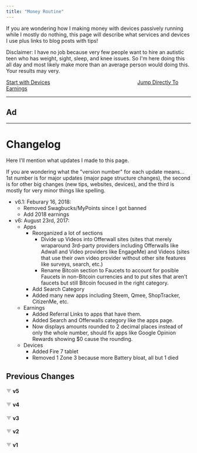 ```yaml
---
title: "Money Routine"
---
```


If you are wondering how I making money with devices passively running while I mostly do nothing, this page will describe what services and devices I use plus links to blog posts with tips!

<p class="warning">Disclaimer: I have no job because very few people want to hire an autistic teen who has weight, sight, sleep, and knee issues. So I'm here doing this all day and most likely make more than an average person would doing this. Your results may very.</p>

<span><a class="btn btn-primary" href="/money-devices" >Start with Devices</a>&emsp;&emsp;&emsp;&emsp;&emsp;&emsp;&emsp;&emsp;&emsp;&emsp;&emsp;&emsp;&emsp;&emsp;&emsp;&emsp;&emsp;<a class="btn btn-primary" href="/money-earnings" >Jump Directly To Earnings</a></span>

---
## Ad

<span><script data-cfasync='false' type='text/javascript' src='//p109955.clksite.com/adServe/banners?tid=109955_209722_3'></script></span>

---

# Changelog
Here I'll mention what updates I made to this page.

<p class="note">If you are wondering what the "version number" for each update means... 1st number is for major updates (major page structure changes), the second is for other big changes (new tips, websites, devices), and the third is mostly for very minor things like spelling.</p>

- v6.1: Feburary 16, 2018:
    - Removed Swagbucks/MyPoints since I got banned
    - Add 2018 earnings
- v6: August 23rd, 2017:
    - Apps
      - Reorganized a lot of sections
         - Divide up Videos into Offerwall sites (sites that merely wraparound 3rd-party providers including Offerwalls like Adwall and Video providers like EngageMe) and Videos (sites that use their own video provider without other site features like surveys, search, etc.)
         - Rename Bitcoin section to Faucets to account for posible Faucets in non-Bitcoin currencies and to put sites that aren't faucets but still Bitcoin focused in the right category.
      - Add Search Category
      - Added many new apps including Steem, Qmee, ShopTracker, CitizenMe, etc.
    - Earnings
      - Added Referral Links to apps that have them.
      - Added Search and Offerwalls category like the apps page.
      - Now displays amounts rounded to 2 decimal places instead of only the whole number, should fix apps like Google Opinion Rewards showing $0 cause the rounding.
    - Devices
      - Added Fire 7 tablet
      - Removed 1 Zone 3 because more Battery bloat, all but 1 died

## Previous Changes

<p><span><h4><a href="#bgpeg" id="5_arrows" class="arrows" onclick="expand_collapse('5');">&#9660</a> v5</h4></span>
<div id="5" style="display:none;">

- v5.2: July 6th, 2017:
  - Apps/Sites
     - Updated Bitcoin section with info on the new CoinPot site merge
     - Rearrange some sites based on usage.
  - Devices
     - Built a new PC for Main, moved Acer All-in-one to current, move HP Stream and TOSHIBA Laptop to Former
     - Add Acer R11 Laptop I got for free.
- v5.1: June 2nd, 2017:
  - Apps/Sites
     - Added PrizeRebel and moved Earn.GG to Variety section
     - Added new Passive Interest section for savings accounts and moved the stocks section there.
- v5: May 29th, 2017:
  - Page Split!
     - The previous sections are now split into multiple pages.
     - Currently mostly moved the current sections to separate pages but will eventually add new sections and make it more into a guide with more detailed tips and info.
  - Devices
     - Updated some Primary/Secondary apps stuff
     - Moved tip about buying devices from Tips section to it's own section here.
     - Add promotion for the Store to buy what I use.
  - Tips
     - Separating Tips into sections like Device Management.
  - Apps/Sites
     - Add LeadsLeap to Link Shortners/Ad Monetization

</div><p></p>

<p><span><h4><a href="#agfdt" id="4_arrows" class="arrows" onclick="expand_collapse('4');">&#9660</a> v4</h4></span>
<div id="4" style="display:none;">

*   v4.4: May 13th, 2017:
    *   Apps/Sites
        *   Rename YooLotto to YooLotto/YooRewards to reflect the beta app.
        *   Add Robinhood
        *   Move Rabadaba to former as they are "pet-only" now and removed cashouts except Pet Store Gift Cards.
*   v4.3: May 3rd, 2017:
    *   Devices
        *   2 of the Optimus Zone 3 devices broke, replaced with 2 ZTE Citrine(s)
        *   Changed Primary/Secondary apps on some devices
    *   Apps/Sites
        *   Add new Link Shortners/Ad Monetization category and move Shorte.st there, add CoinURL as new one.
        *   Change Tasks to Tasks/Surveys and move Google Opinion Rewards there
    *   Earnings
        *   Moved All-Time Earnings Archive under a collapsible header like I did with old Changelogs
*   v4.2: April 14th, 2017:
    *   Earnings
        *   Divided the Spreadsheet into the same categories as the app section of this page
        *   Added Purse.io Refunds item (essentially I put what I paid for the item on Purse in my hidden Expenses tab and what I got back in this row to make sure the sheet shows the right amount)
    *   Added Purse.io to Tips
*   v4.1: April 7th, 2017
    *   Apps/Sites
        *   Add MTurk in new Tasks section
        *   Split Fronto and S'more from Others to new Lockscreen section.
*   v4.0.1: April 6th, 2017
    *   Put past changelogs under collapsable headers to make the page not as long
*   v4: April 5th, 2017
    *   Split Sections by a horizontal line for better division.
    *   Earnings
        *   Now tracked every month via a Google Sheet and divided by year
        *   Former All-time Earnings section will no longer be updated and instead I'll combine all-time earnings at the end of each year using the data from the sheet.
    *   Apps/Sites:
        *   Add KoinMe, Cake, GoP2Win, and many more.
        *   Add new Variety section for all-in-one sites (like Swagbucks) instead of lumping them under Videos.
        *   Add section for Bitcoin Faucets.
        *   Each section now has a description.
        *   Swap some apps between Former and Current
        *   Split Lockscreen apps into separate items
    *   Devices
        *   Re-add the 4th Optimus Zone 3 back into use as I got the battery replaced.
        *   Downgraded HP Stream back to Windows 8 for better stability.
        *   Main computer now running Chrome OS
    *   Tips
        *   Added tip about cooling devices because of the OZ3 battery issue
        *   Add Tip about replacing Windows on old PCs

</div><p></p>

<p><span><h4><a href="#iqiuwy" id="1_arrows" class="arrows" onclick="expand_collapse('1');">&#9660</a> v3</h4></span>
<div id="1" style="display:none;"><p><ul>
<li>v3: March 3rd, 2017
<ul><li>Finally Updated Earnings (first time since end of December)</li>
<li>Devices
<ul><li>Swapped TOSHIBA laptop to former and HP Stream to current.</li>
<li>Flip is now a dedicated device.</li>
<li>List what each device does (usually, can vary)</li></ul></li>
<li>Accessories
<ul><li>Added info about the drives I use with Storj Share</li></ul></li>
<li>Tips
<ul><li>Updated SB, Perk, and IGC Tip pages.</li>
<li>Add point about not overspending for devices.</li></ul></li>
<li>Apps/Sites
<ul><li>Add Fronto Referral Code</li>
<li>Add AppLike and Storj Share</li>
<li>Sorted by the ones I use the most often</li></ul></li></ul></li></p></div><p></p>

<p><span><h4><a href="#uwuyqt" id="2_arrows" class="arrows" onclick="expand_collapse('2');">&#9660</a> v2</h4></span>
<div id="2" style="display:none;"><p><li>v2.3: Feburary 18th, 2017
<ul><li>Changelog
<ul><li>Move Changes for tip pages to tip page itself.</li>
<li>Changed versioning scheme. Now first number is for major updates (aka update the earnings), the second is for other big changes (like adding tons of info without updating earnings), and the third is mostly for very minor things like spelling.</li></ul></li>
<li>Tips Pages
<ul><li>Added changelogs like mentioned above</li>
<li>Updated SB, IGC, and Perk</li></ul></li>
<li>Apps and Sites
<ul><li>Moved SlideJoy to former and added Fronto instead.</li></ul></li>
<li>Devices
<ul><li>Moved one of the LG Zone 3 devices to Former cause the battery bloated (a very bad thing) and waiting for replacement.</li></ul></li></ul></li>
<li>v2.2.1: January 25th, 2017
<ul><li>Add Earn.gg</li></ul></li>
<li>v2.2: January 24th, 2017
<ul><li>Fix year in changelog for v2.0.1</li>
<li>Apps and Sites
<ul><li>Add Shorte.st and Niume</li>
<li>Add referral links/codes to Rabadaba, Flii.by, and S'more.</li>
<li>Update Referral Disclaimer with to mention the links shortened with an ad redirect for transparency.</li></ul></li></ul></li>
<li>v2.1: January 23rd, 2017
<ul><li>Devices
<ul><li>Added BLU R1 HD</li>
<li>Moved HP Stream to Former</li></ul></li>
<li>Updated page formatting for new website design.</li>
<li>Reordered changelog with newest first instead of oldest.</li></ul></li>
<li>v2: December 26th, 2016
<ul><li>Added this Changelog!</li>
<li>Sections have more details</li>
<li>Devices
<ul><li>Separated Main Devices from Dedicated Devices</li>
<li>Added 3 more Zone 3's, 1 HP Stream 8, 1 Xiaomi Mi Box, and 1 ASUS Chromebook Flip</li>
<li>Grouped both Nexus 7's as one device even though they are different year models.</li>
<li>Give additional info about each device including alternatives for some of them.</li></ul></li>
<li>Tips
<ul><li>Added tip section for me to provide some helpful tools.</li>
<li>Moved InstaGC and Perk Tips in App list to separate pages like I did with Swagbucks and add more tips to each</li>
<li>Updated Swagbucks tips</li></ul></li>
<li>Apps and Sites
<ul><li>Former section now divided by the same categories as the Current ones.</li>
<li>Added YooLotto and AdFun</li>
<li>Moved InboxDollars, Adlove, Adme, FreeBitco.in, and FeaturePoints to Former</li></ul></li>
<li>All Time Earnings
<ul><li>Only show USD amount now instead of the site's points and USD.</li>
<li>Now only including amounts I have actually redeemed unless the site already pays in USD or does the point-to-USD conversion. This is so I'm not estimating how much I've gotten.</li>
<li>Now divided in the same categories as the app list.</li>
<li>Added the difference since the last update.</li></ul></li></ul></li></p></div><p></p>

<p><span><h4><a href="#owoieu" id="3_arrows" class="arrows" onclick="expand_collapse('3');">&#9660</a> v1</h4></span>
<div id="3" style="display:none;"><p><li>v1.2: November 1st, 2016
<ul><li>Separated device list into mobile devices and PC categories with current and former sections</li>
<li>Apps/Site List
<ul><li>Separated into Passive Videos, Social Networking, Panels, and Other categories</li>
<li>Added tons, some new and others I forgot to add</li>
<li>Added Former category and moved some to it</li></ul></li>
<li>Updated Swagbucks Tip Page</li>
<li>Some misc page tweaks</li></ul></li>
<li>v1.1: October 22nd, 2016
<ul><li>Sold BLU and bought iPhone 5S</li>
<li>Moved Swagbucks info to separate tips page</li></ul></li>
<li>v1: October 13th, 2016
<ul><li>Moved to this separate page</li>
<li>Updated and added All-Time Earnings</li></ul></li>
<li>v0: September 21st, 2016
<ul><li>Initial Version as <a href="http://brandongiesing.com/1st-month-earnings/">my 1st Month of Money Making post</a></li></ul></li>
</ul></p></div><p></p>

<script type="text/javascript">
<!--
    function expand_collapse(id) {
       var e = document.getElementById(id);
       var f = document.getElementById(id+"_arrows");
       if(e.style.display == 'none'){
          e.style.display = 'block';
          f.innerHTML = '&#9650';
       }
       else {
          e.style.display = 'none';
          f.innerHTML = '&#9660';
       }
    }
//-->
</script>
<style type="text/css">
.arrows{text-decoration:none;color:silver;}
</style>

